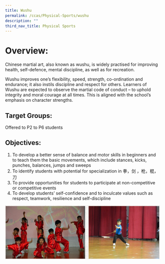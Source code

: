 ```yaml
---
title: Wushu
permalink: /ccas/Physical-Sports/wushu
description: ""
third_nav_title: Physical Sports
---
```

# Overview:
Chinese martial art, also known as wushu, is widely practised for improving health, self-defence, mental discipline, as well as for recreation.

Wushu improves one’s flexibility, speed, strength, co-ordination and endurance; it also instils discipline and respect for others. Learners of Wushu are expected to observe the martial code of conduct – to uphold integrity and moral courage at all times. This is aligned with the school’s emphasis on character strengths.

## Target Groups:

Offered to P2 to P6 students

## Objectives:

1. To develop a better sense of balance and motor skills in beginners and to teach them the basic movements, which include stances, kicks, punches, balances, jumps and sweeps
2. To identify students with potential for specialization in 拳，剑 ，枪，棍，刀
3. To provide opportunities for students to participate at non-competitive or competitive events
4. To develop students’ self-confidence and to inculcate values such as respect, teamwork, resilience and self-discipline

![](/images/nanhua%20ss%209.png)